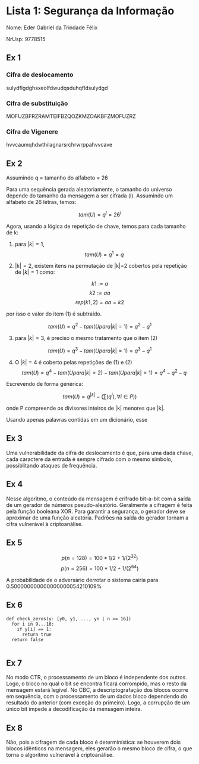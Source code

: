# Lista 1: Segurança da Informação

Nome: Eder Gabriel da Trindade Félix

NrUsp: 9778515

## Ex 1

### Cifra de deslocamento

sulydflgdghsxeolfdwudqsduhqfldsulydgd

### Cifra de substituição

MOFUZBFRZRAMTEIFBZQOZKMZOAKBFZMOFUZRZ

### Cifra de Vigenere

hvvcaumqhdwthilagnarsrchrwrppahvvcave

## Ex 2

Assumindo q = tamanho do alfabeto = 26

Para uma sequência gerada aleatoriamente, o tamanho do universo depende do tamanho da mensagem a ser cifrada (l). Assumindo um alfabeto de 26 letras, temos:

$$
tam(U) = q^l = 26^l
$$

Agora, usando a lógica de repetição de chave, temos para cada tamanho de k:

1. para $|k|=1$, 
$$
tam(U) = q^1
       = q
$$

2. $|k|=2$, existem itens na permutação de |k|=2 cobertos pela repetição de $|k|=1$ como:

$$
k1 := a
$$
$$
k2 := aa
$$
$$
rep(k1, 2) = aa = k2
$$

por isso o valor do item (1) é subtraído. 

$$
tam(U) = q^2 - tam(U para |k|=1)
       = q^2 - q^1
$$

3. para $|k|=3$, é preciso o mesmo tratamento que o item (2)

$$
tam(U)=q^3 - tam(U para |k|=1) 
      =q^3 - q^1
$$

4. O $|k|=4$ é coberto pelas repetições de (1) e (2)
$$
tam(U) = q^4 - tam(U para |k|=2) - tam(U para |k|=1) 
       = q^4 - q^2 - q
$$

Escrevendo de forma genérica:

$$
tam(U) = q^{|k|} - (\sum{(q^i)}, \forall i \in P))
$$

onde P compreende os divisores inteiros de |k| menores que |k|.

Usando apenas palavras contidas em um dicionário, esse

## Ex 3

Uma vulnerabilidade da cifra de deslocamento é que, para uma dada chave, cada caractere da entrada é sempre cifrado com o mesmo símbolo, possiblitando ataques de frequência.

## Ex 4

Nesse algoritmo, o conteúdo da mensagem é crifrado bit-a-bit com a saída de um gerador de números pseudo-aleatório. Geralmente a cifragem é feita pela função booleana XOR.
Para garantir a segurança, o gerador deve se aproximar de uma função aleatória. Padrões na saída do gerador tornam a cifra vulnerável à criptoanálise.

## Ex 5

$$
p(n=128) = 100 * 1/2 + 1/(2^{32})
$$
$$
p(n=256) = 100 * 1/2 + 1/(2^{64})
$$

A probabilidade de o adversário derrotar o sistema cairia para 
0.500000000000000000054210109%


## Ex 6

```
def check_zeros(y: [y0, y1, ..., yn | n >= 16])
  for i in 9...16:
    if y[i] == 1:
      return true
  return false
  
```

## Ex 7

No modo CTR, o processamento de um bloco é independente dos outros. Logo, o bloco no qual o bit se encontra ficará corrompido, mas o resto da mensagem estará legível.
No CBC, a descriptografação dos blocos ocorre em sequência, com o processamento de um dados bloco dependendo do resultado do anterior (com exceção do primeiro). Logo, a corrupção de um único bit impede a decodificação da mensagem inteira.

## Ex 8

Não, pois a cifragem de cada bloco é determinística: se houverem dois blocos idênticos na mensagem, eles gerarão o mesmo bloco de cifra, o que torna o algoritmo vulnerável à criptoanálise.
